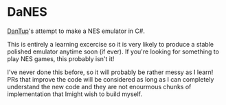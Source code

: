 # DaNES
[DanTup](https://github.com/DanTup/)'s attempt to make a NES emulator in C#.

This is entirely a learning excercise so it is very likely to produce a stable polished emulator anytime soon (if ever). If you're looking for something to play NES games, this probably isn't it!

I've never done this before, so it will probably be rather messy as I learn! PRs that improve the code will be considered as long as I can completely understand the new code and they are not enourmous chunks of implementation that Imight wish to build myself.
